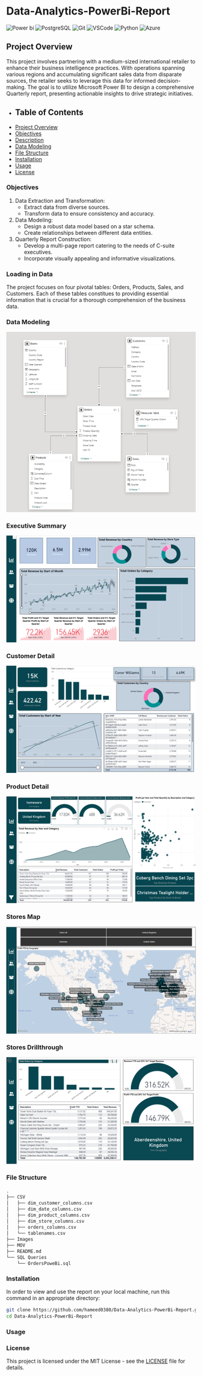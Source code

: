 # Data-Analytics-PowerBi-Report

![Power bi](https://img.shields.io/badge/power_BI-FF9900?style=for-the-badge&logo=powerbi&logoColor=white) ![PostgreSQL](https://img.shields.io/badge/postgresql-3776AB?style=for-the-badge&logo=postgresql&logoColor=white) ![Git](https://img.shields.io/badge/Git-B1361E?style=for-the-badge&logo=git&logoColor=white) ![VSCode](https://img.shields.io/badge/VSCode-2962FF?style=for-the-badge&logo=visual%20studio&logoColor=white) ![Python](https://img.shields.io/badge/Python-3776AB?style=for-the-badge&logo=python&logoColor=white) ![Azure](https://img.shields.io/badge/azure-%230072C6.svg?style=for-the-badge&logo=microsoftazure&logoColor=white)

## Project Overview
This project involves partnering with a medium-sized international retailer to enhance their business intelligence practices. With operations spanning various regions and accumulating significant sales data from disparate sources, the retailer seeks to leverage this data for informed decision-making. The goal is to utilize Microsoft Power BI to design a comprehensive Quarterly report, presenting actionable insights to drive strategic initiatives.

- ## Table of Contents
- [Project Overview](#project-overview)
- [Objectives](#objectives)
- [Description](#description)
- [Data Modeling](#data-modeling)
- [File Structure](#file-structure)
- [Installation](#installation)
- [Usage](#usage)
- [License](#license)

### Objectives
1. Data Extraction and Transformation:
   - Extract data from diverse sources.
   - Transform data to ensure consistency and accuracy.
2. Data Modeling:
   - Design a robust data model based on a star schema.
   - Create relationships between different data entities.
3. Quarterly Report Construction:
   - Develop a multi-page report catering to the needs of C-suite executives.
   - Incorporate visually appealing and informative visualizations.

### Loading in Data
The project focuses on four pivotal tables: Orders, Products, Sales, and Customers. Each of these tables constitues to providing essential information that is crucial for a thorough comprehension of the business data.



### Data Modeling

![Data Model](Images/Data-Model.png)

### Executive Summary

![Executive Summary](Images/Executive-Summary.png)

### Customer Detail

![Customer Detail](Images/Customer-Detail.png)

### Product Detail

![Product Detail](Images/Product-Detail.png)

### Stores Map

![Stores Map](Images/Stores-Map.png)

### Stores Drillthrough

![Store Drillthrough](Images/Store-Drillthrough.png)

### File Structure
    .
    ├── CSV
    │   ├── dim_customer_columns.csv
    │   ├── dim_date_columns.csv
    │   ├── dim_product_columns.csv
    │   ├── dim_store_columns.csv
    │   ├── orders_columns.csv
    │   └── tablenames.csv
    ├── Images
    ├── MOV
    ├── README.md
    └── SQL Queries
        └── OrdersPoweBi.sql

### Installation
In order to view and use the report on your local machine, run this command in an appropriate directory:

   ``` bash
   git clone https://github.com/hameed0380/Data-Analytics-PowerBi-Report.git
   cd Data-Analytics-PowerBi-Report

   ```

### Usage

### License
This project is licensed under the MIT License - see the [LICENSE](LICENSE.md) file for details.